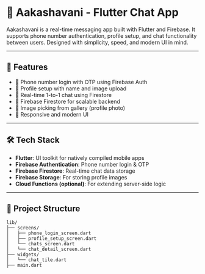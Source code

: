 # 📱 Aakashavani - Flutter Chat App

Aakashavani is a real-time messaging app built with Flutter and Firebase. It supports phone number authentication, profile setup, and chat functionality between users. Designed with simplicity, speed, and modern UI in mind.

---

## 🚀 Features

- 🔐 Phone number login with OTP using Firebase Auth
- 👤 Profile setup with name and image upload
- 💬 Real-time 1-to-1 chat using Firestore
- 📡 Firebase Firestore for scalable backend
- 📸 Image picking from gallery (profile photo)
- 📱 Responsive and modern UI

---

## 🛠️ Tech Stack

- **Flutter**: UI toolkit for natively compiled mobile apps
- **Firebase Authentication**: Phone number login & OTP
- **Firebase Firestore**: Real-time chat data storage
- **Firebase Storage**: For storing profile images
- **Cloud Functions (optional)**: For extending server-side logic

---

## 📂 Project Structure

```plaintext
lib/
├── screens/
│   ├── phone_login_screen.dart
│   ├── profile_setup_screen.dart
│   └── chats_screen.dart
│   └── chat_detail_screen.dart
├── widgets/
│   └── chat_tile.dart
├── main.dart
